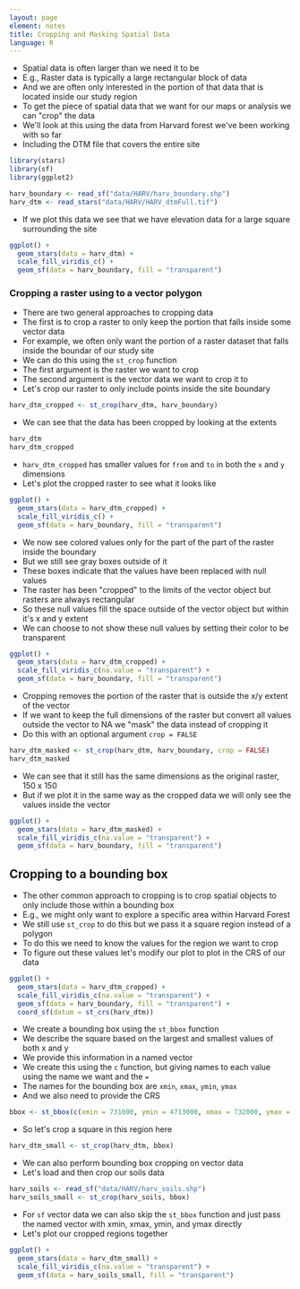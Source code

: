```yaml
---
layout: page
element: notes
title: Cropping and Masking Spatial Data
language: R
--- 
```


* Spatial data is often larger than we need it to be
* E.g., Raster data is typically a large rectangular block of data
* And we are often only interested in the portion of that data that is located inside our study region
* To get the piece of spatial data that we want for our maps or analysis we can "crop" the data
* We'll look at this using the data from Harvard forest we've been working with so far
* Including the DTM file that covers the entire site

```r
library(stars)
library(sf)
library(ggplot2)

harv_boundary <- read_sf("data/HARV/harv_boundary.shp")
harv_dtm <- read_stars("data/HARV/HARV_dtmFull.tif")
```

* If we plot this data we see that we have elevation data for a large square surrounding the site

```r
ggplot() +
  geom_stars(data = harv_dtm) +
  scale_fill_viridis_c() +
  geom_sf(data = harv_boundary, fill = "transparent")
```

### Cropping a raster using to a vector polygon

* There are two general approaches to cropping data
* The first is to crop a raster to only keep the portion that falls inside some vector data
* For example, we often only want the portion of a raster dataset that falls inside the boundar of our study site
* We can do this using the `st_crop` function
* The first argument is the raster we want to crop
* The second argument is the vector data we want to crop it to
* Let's crop our raster to only include points inside the site boundary

```r
harv_dtm_cropped <- st_crop(harv_dtm, harv_boundary)
```

* We can see that the data has been cropped by looking at the extents

```r
harv_dtm
harv_dtm_cropped
```

* `harv_dtm_cropped` has smaller values for `from` and `to` in both the `x` and `y` dimensions
* Let's plot the cropped raster to see what it looks like 

```r
ggplot() +
  geom_stars(data = harv_dtm_cropped) +
  scale_fill_viridis_c() +
  geom_sf(data = harv_boundary, fill = "transparent")
```

* We now see colored values only for the part of the part of the raster inside the boundary
* But we still see gray boxes outside of it
* These boxes indicate that the values have been replaced with null values
* The raster has been "cropped" to the limits of the vector object but rasters are always rectangular
* So these null values fill the space outside of the vector object but within it's x and y extent
* We can choose to not show these null values by setting their color to be transparent

```r
ggplot() +
  geom_stars(data = harv_dtm_cropped) +
  scale_fill_viridis_c(na.value = "transparent") +
  geom_sf(data = harv_boundary, fill = "transparent")
```

* Cropping removes the portion of the raster that is outside the x/y extent of the vector
* If we want to keep the full dimensions of the raster but convert all values outside the vector to NA we "mask" the data instead of cropping it
* Do this with an optional argument `crop = FALSE`

```r
harv_dtm_masked <- st_crop(harv_dtm, harv_boundary, crop = FALSE)
harv_dtm_masked
```

* We can see that it still has the same dimensions as the original raster, 150 x 150
* But if we plot it in the same way as the cropped data we will only see the values inside the vector

```r
ggplot() +
  geom_stars(data = harv_dtm_masked) +
  scale_fill_viridis_c(na.value = "transparent") +
  geom_sf(data = harv_boundary, fill = "transparent")
```

## Cropping to a bounding box

* The other common approach to cropping is to crop spatial objects to only include those within a bounding box
* E.g., we might only want to explore a specific area within Harvard Forest
* We still use `st_crop` to do this but we pass it a square region instead of a polygon
* To do this we need to know the values for the region we want to crop
* To figure out these values let's modify our plot to plot in the CRS of our data

```r
ggplot() +
  geom_stars(data = harv_dtm_cropped) +
  scale_fill_viridis_c(na.value = "transparent") +
  geom_sf(data = harv_boundary, fill = "transparent") +
  coord_sf(datum = st_crs(harv_dtm))
```

* We create a bounding box using the `st_bbox` function
* We describe the square based on the largest and smallest values of both x and y
* We provide this information in a named vector
* We create this using the `c` function, but giving names to each value using the name we want and the `=`
* The names for the bounding box are `xmin`, `xmax`, `ymin`, `ymax`
* And we also need to provide the CRS

```r
bbox <- st_bbox(c(xmin = 731000, ymin = 4713000, xmax = 732000, ymax = 4714000), crs = st_crs(harv_dtm))
```

* So let's crop a square in this region here

```r
harv_dtm_small <- st_crop(harv_dtm, bbox)
```

* We can also perform bounding box cropping on vector data
* Let's load and then crop our soils data

```r
harv_soils <- read_sf("data/HARV/harv_soils.shp")
harv_soils_small <- st_crop(harv_soils, bbox)
```

* For `sf` vector data we can also skip the `st_bbox` function and just pass the named vector with xmin, xmax, ymin, and ymax directly
* Let's plot our cropped regions together

```r
ggplot() +
  geom_stars(data = harv_dtm_small) +
  scale_fill_viridis_c(na.value = "transparent") +
  geom_sf(data = harv_soils_small, fill = "transparent")
```